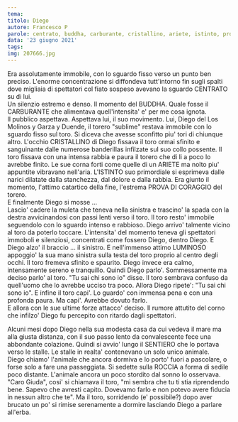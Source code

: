 ```yaml
---
tema:
titolo: Diego
autore: Francesco P
parole: centrato, buddha, carburante, cristallino, ariete, istinto, prova di coraggio, luminoso, sentiero, roccia
data: '23 giugno 2021'
tags: 
img: 207666.jpg
---
```

Era assolutamente immobile, con lo sguardo fisso verso un punto ben preciso. L'enorme concentrazione si diffondeva tutt'intorno fin sugli spalti dove migliaia di spettatori col fiato sospeso avevano la sguardo CENTRATO su di lui.  
Un silenzio estremo e denso. Il momento del BUDDHA. Quale fosse il CARBURANTE che alimentava quell'intensita' e' per me cosa ignota.  
Il pubblico aspettava. Aspettava lui, il suo movimento. Lui, Diego del Los Molinos y Garza y Duende, il torero "sublime" restava immobile con lo sguardo fisso sul toro. Si diceva che avesse sconfitto piu' tori di chiunque altro. L'occhio CRISTALLINO di Diego fissava il toro ormai sfinito e sanguinante dalle numerose banderillas infilzate sul suo collo possente. Il toro fissava con una intensa rabbia e paura il torero che di li a poco lo avrebbe finito. Le sue corna forti come quelle di un ARIETE ma nolto piu' appuntite vibravano nell'aria. L'ISTINTO suo primordiale si esprimeva dalle narici dilatate dalla stanchezza, dal dolore e dalla rabbia. Era giunto il momento, l'attimo catartico della fine, l'estrema PROVA DI CORAGGIO del torero.  
E finalmente Diego si mosse ...  
Lascio' cadere la muleta che teneva nella sinistra e trascino' la spada con la destra avvicinandosi  con passi lenti verso il toro. Il toro resto' immobile seguendolo con lo sguardo intenso e rabbioso. Diego arrivo' talmente vicino al toro da poterlo toccare. L'intensita' del momento teneva gli spettatori immoboli e silenziosi, concentrati come fossero Diego, dentro Diego. E Diego alzo' il braccio ... il sinistro. E nell'immenso attimo LUMINOSO appoggio' la sua mano sinistra sulla testa del toro proprio al centro degli occhi. Il toro fremeva sfinito e spaurito.
Diego invece era calmo, intensamente sereno e tranquillo.
Quindi Diego parlo'. Sommessamente ma deciso parlo' al toro. 
"Tu sai chi sono io" disse. Il toro sembrava confuso da quell'uomo che lo avrebbe ucciso tra poco. Allora Diego ripete': "Tu sai chi sono io". E infine il toro capi'. Lo guardo' con immensa pena e con una profonda paura. Ma capi'. Avrebbe dovuto farlo.  
E allora con le sue ultime forze attacco' deciso. Il rumore attutito del corno che infilzo' Diego fu percepito con ritardo dagli spettatori.

Alcuni mesi dopo Diego nella sua modesta casa da cui vedeva il mare ma alla giusta distanza, con il suo passo lento da convalescente fece una abbondante colazione. Quindi si avvio' lungo il SENTIERO che lo portava verso le stalle. Le stalle in realta' contenevano un solo unico animale.  
Diego chiamo' l'animale che ancora dormiva e lo porto' fuori a pascolare, o forse solo a fare una passeggiata. Si sedette sulla ROCCIA a forma di sedile poco distante. L'animale ancora un poco stordito dal sonno lo osservava. "Caro Giuda", cosi' si chiamava il toro, "mi sembra che tu ti stia riprendendo bene. Sapevo che avresti capito. Dovevamo farlo e non potevo avere fiducia in nessun altro che te". Ma il toro, sorridendo (e' possibile?) dopo aver brucato un po' si rimise serenamente a dormire lasciando Diego a parlare all'erba.
